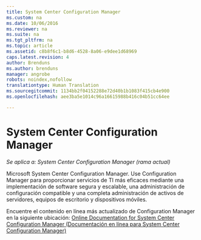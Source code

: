 ```yaml
---
title: System Center Configuration Manager
ms.custom: na
ms.date: 10/06/2016
ms.reviewer: na
ms.suite: na
ms.tgt_pltfrm: na
ms.topic: article
ms.assetid: c8b8f6c1-b8d6-4528-8a06-e9dee1d68969
caps.latest.revision: 4
author: Brenduns
ms.author: brenduns
manager: angrobe
robots: noindex,nofollow
translationtype: Human Translation
ms.sourcegitcommit: 1134bb2f04152288e72d40b1b1083f415cb4e900
ms.openlocfilehash: aee3ba5e1014c96a16615988b416c04b51cc64ee

---
```

# <a name="system-center-configuration-manager"></a>System Center Configuration Manager

*Se aplica a: System Center Configuration Manager (rama actual)*

Microsoft System Center Configuration Manager. Use Configuration Manager para proporcionar servicios de TI más eficaces mediante una implementación de software segura y escalable, una administración de configuración compatible y una completa administración de activos de servidores, equipos de escritorio y dispositivos móviles.  
  
 Encuentre el contenido en línea más actualizado de Configuration Manager en la siguiente ubicación: [Online Documentation for System Center Configuration Manager (Documentación en línea para System Center Configuration Manager)](https://go.microsoft.com/fwlink/?LinkID=533344)




<!--HONumber=Nov16_HO1-->


